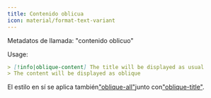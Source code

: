 ```yaml
---
title: Contenido oblicua
icon: material/format-text-variant
---
```


Metadatos de llamada: "contenido oblicuo"

Usage:
```md
> [!info|oblique-content] The title will be displayed as usual
> The content will be displayed as oblique
```

El estilo en sí se aplica también["oblique-all"](../combined-styling/page-19.md)junto con["oblique-title"](../title-styling/page-19.md).